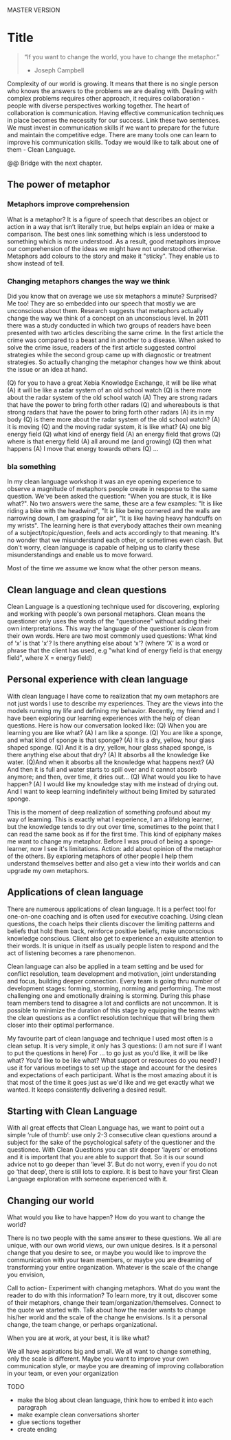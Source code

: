 MASTER VERSION

# Title
> “If you want to change the world, you have to change the metaphor.”
> - Joseph Campbell

Complexity of our world is growing. It means that there is no single person who knows the answers to the problems we are dealing with. Dealing with complex problems requires other approach, it requires collaboration - people with diverse perspectives working together. The heart of collaboration is communication. Having effective communication techniques in place becomes the necessity for our success. Link these two sentences. We must invest in communication skills if we want to prepare for the future and maintain the competitive edge.
There are many tools one can learn to improve his communication skills. Today we would like to talk about one of them -  Clean Language.

@@ Bridge with the next chapter.
## The power of metaphor
### Metaphors improve comprehension
What is a metaphor? It is a figure of speech that describes an object or action in a way that isn’t literally true, but helps explain an idea or make a comparison. The best ones link something which is less understood to something which is more understood. As a result, good metaphors improve our comprehension of the ideas we might have not understood otherwise. Metaphors add colours to the story and make it "sticky". They enable us to show instead of tell.

### Changing metaphors changes the way we think
Did you know that on average we use six metaphors a minute? Surprised? Me too! They are so embedded into our speech that mostly we are unconscious about them. Research suggests that metaphors actually change the way we think of a concept on an unconscious level. In 2011 there was a study conducted in which two groups of readers have been presented with two articles describing the same crime. In the first article the crime was compared to a beast and in another to a disease. When asked to solve the crime issue, readers of the first article suggested control strategies while the second group came up with diagnostic or treatment strategies. So actually changing the metaphor changes how we think about the issue or an idea at hand.

(Q) for you to have a great Xebia Knowledge Exchange, it will be like what
(A) it will be like a radar system of an old school watch
(Q) is there more about the radar system of the old school watch
(A) They are strong radars that have the power to bring forth other radars
(Q) and whereabouts is that strong radars that have the power to bring forth other radars
(A) its in my body
(Q) is there more about the radar system of the old school watch?
(A) it is moving
(Q) and the moving radar system, it is like what?
(A) one big energy field
(Q) what kind of energy field
(A) an energy field that grows
(Q) where is that energy field
(A) all around me (and growing)
(Q) then what happens
(A) I move that energy towards others
(Q) ...

### bla something
In my clean language workshop it was an eye opening experience to observe a magnitude of metaphors people create in response to the same question. We've been asked the question: "When you are stuck, it is like what?". No two answers were the same, these are a few examples: "It is like riding a bike with the headwind", "It is like being cornered and the walls are narrowing down, I am grasping for air", "It is like having heavy handcuffs on my wrists".
The learning here is that everybody attaches their own meaning of a subject/topic/question, feels and acts accordingly to that meaning. It's no wonder that we misunderstand each other, or sometimes even clash. But don't worry, clean language is capable of helping us to clarify these misunderstandings and enable us to move forward.


Most of the time we assume we know what the other person means.



## Clean language and clean questions
Clean Language is a questioning technique used for discovering, exploring and working with people's own personal metaphors.
Clean means the questioner only uses the words of the "questionee" without adding their own interpretations. This way the language of the questioner is *clean* from their own words.
Here are two most commonly used questions:
What kind of ‘x’ is that 'x'?
Is there anything else about ‘x’?
(where ‘X’ is a word or phrase that the client has used, e.g "what kind of energy field is that energy field", where X = energy field)

## Personal experience with clean language
With clean language I have come to realization that my own metaphors are not just words I use to describe my experiences. They are the views into the models running my life and defining my behavior. Recently, my friend and I have been exploring our learning experiences with the help of clean questions. Here is how our conversation looked like:
(Q) When you are learning you are like what?
(A) I am like a sponge.
(Q) You are like a sponge, and what kind of sponge is that sponge?
(A) It is a dry, yellow, hour glass shaped sponge.
(Q) And it is a dry, yellow, hour glass shaped sponge, is there anything else about that dry?
(A) It absorbs all the knowledge like water.
(Q)And when it absorbs all the knowledge what happens next?
(A) And then it is full and water starts to spill over and it cannot absorb anymore; and then, over time, it dries out...
(Q) What would you like to have happen?
(A) I would like my knowledge stay with me instead of drying out. And I want to keep learning indefinitely without being limited by saturated sponge.

This is the moment of deep realization of something profound about my way of learning. This is exactly what I experience, I am a lifelong learner, but the knowledge tends to dry out over time, sometimes to the point that I can read the same book as if for the first time. This kind of epiphany makes me want to change my metaphor. Before I was proud of being a sponge-learner, now I see it's limitations.
Action: add about opinion of the metaphor of the others.
By exploring metaphors of other people I help them understand themselves better and also get a view into their worlds and can upgrade my own metaphors.

## Applications of clean language
There are numerous applications of clean language. It is a perfect tool for one-on-one coaching and is often used for executive coaching. Using clean questions, the coach helps their clients discover the limiting patterns and beliefs that hold them back, reinforce positive beliefs, make unconscious knowledge conscious.
Client also get to experience an exquisite attention to their words. It is unique in itself as usually people listen to respond and the act of listening becomes a rare phenomenon.

Clean language can also be applied in a team setting and be used for conflict resolution, team development and motivation, joint understanding and focus, building deeper connection.
Every team is going thru number of development stages: forming, storming, norming and performing. The most challenging one and emotionally draining is storming. During this phase team members tend to disagree a lot and conflicts are not uncommon. It is possible to minimize the duration of this stage by equipping the teams with the clean questions as a conflict resolution technique that will bring them closer into their optimal performance.

My favourite part of clean language and technique I used most often is a clean setup. It is very simple, it only has 3 questions:
(I am not sure if I want to put the questions in here)
For ... to go just as you'd like, it will be like what?
You'd like to be like what?
What support or resources do you need?
I use it for various meetings to set up the stage and account for the desires and expectations of each participant. What is the most amazing about it is that most of the time it goes just as we'd like and we get exactly what we wanted. It keeps consistently delivering a desired result.

## Starting with Clean Language
With all great effects that Clean Language has, we want to point out a simple ‘rule of thumb’: use only 2-3 consecutive clean questions around a subject for the sake of the psychological safety of the questioner and the questionee. With Clean Questions you can stir deeper ‘layers’ or emotions and it is important that you are able to support that. So it is our sound advice not to go deeper than ‘level 3’. But do not worry, even if you do not go ‘that deep’, there is still lots to explore. It is best to have your first Clean Language exploration with someone experienced with it.

## Changing our world
What would you like to have happen? How do you want to change the world?

There is no two people with the same answer to these questions. We all are unique, with our own world views, our own unique desires. Is it a personal change that you desire to see, or maybe you would like to improve the communication with your team members, or maybe you are dreaming of transforming your entire organization. Whatever is the scale of the change you envision,

Call to action- Experiment with changing metaphors. What do you want the reader to do with this information?
To learn more, try it out, discover some of their metaphors, change their team/organization/themselves.
Connect to the quote we started with. Talk about how the reader wants to change his/her world and the scale of the change he envisions. Is it a personal change, the team change, or perhaps organizational.

When you are at work, at your best, it is like what?

We all have aspirations big and small. We all want to change something, only the scale is different. Maybe you want to improve your own communication style, or maybe you are dreaming of improving collaboration in your team, or even your organization  



TODO
- make the blog about clean language, think how to embed it into each paragraph
- make example clean conversations shorter
- glue sections together
- create ending
